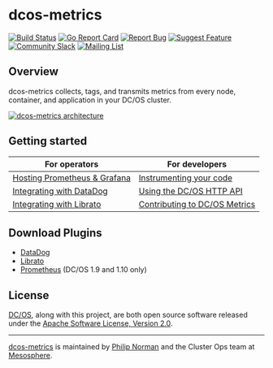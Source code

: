 # dcos-metrics
[![Build Status][button-build]][jenkins-master]
[![Go Report Card][button-go-report]][go-report-card]
[![Report Bug][button-bug]][jira-bug]
[![Suggest Feature][button-feature]][jira-feature]
[![Community Slack][button-slack]][dcos-slack]
[![Mailing List][button-email]][dcos-mailing-list]

## Overview

dcos-metrics collects, tags, and transmits metrics from every node, container, and application in your DC/OS cluster. 

[![dcos-metrics architecture][architecture-diagram]][architecture]

## Getting started

|For operators                                             |For developers                                             |
|----------------------------------------------------------|-----------------------------------------------------------|
|[Hosting Prometheus & Grafana][quickstart-prometheus]     |[Instrumenting your code][quickstart-instrumentation]      |
|[Integrating with DataDog][quickstart-datadog]            |[Using the DC/OS HTTP API][quickstart-api]                 |
|[Integrating with Librato][quickstart-librato]            |[Contributing to DC/OS Metrics][quickstart-contributing]   |

## Download Plugins

* [DataDog][plugin-datadog]
* [Librato][plugin-librato]
* [Prometheus][plugin-prometheus] (DC/OS 1.9 and 1.10 only)

## License

[DC/OS][github-dcos], along with this project, are both open source software released under the
[Apache Software License, Version 2.0](LICENSE).

<hr>

[dcos-metrics][github-dcos-metrics] is maintained by [Philip Norman][github-philipnrmn] and the Cluster Ops team at
[Mesosphere][mesosphere-io]. 


[button-build]: https://jenkins.mesosphere.com/service/jenkins/buildStatus/icon?job=public-dcos-cluster-ops/dcos-metrics/dcos-metrics-master
[button-go-report]: https://goreportcard.com/badge/github.com/dcos/dcos-metrics
[button-bug]: http://placekitten.com/81/20
[button-feature]: http://placekitten.com/81/20
[button-slack]: http://placekitten.com/81/20
[button-email]: http://placekitten.com/81/20

[architecture-diagram]: http://placekitten.com/1024/600
[architecture]: docs/architecture.md

[jenkins-master]: https://jenkins.mesosphere.com/service/jenkins/job/public-dcos-cluster-ops/job/dcos-metrics/job/dcos-metrics-master/
[jira-bug]: https://jira.mesosphere.com/secure/CreateIssueDetails!init.jspa?issuetype=1&pid=14105&components=19811&summary=Issue%20on%20DC/OS%20Metrics&priority=2&labels=testing&assignee=philip&customfield_12300=4
[jira-feature]: https://jira.mesosphere.com/secure/CreateIssueDetails!init.jspa?issuetype=4&pid=14105&components=19811&summary=Issue%20on%20DC/OS%20Metrics&priority=2&labels=testing&assignee=philip&customfield_12300=4
[go-report-card]: https://goreportcard.com/report/github.com/dcos/dcos-metrics

[quickstart-prometheus]: docs/quickstart/prometheus.md
[quickstart-datadog]: docs/quickstart/datadog.md
[quickstart-librato]: docs/quickstart/librato.md
[quickstart-instrumentation]: docs/quickstart/instrumentation.md
[quickstart-api]: docs/quickstart/api.md
[quickstart-contributing]: docs/quickstart/contributing.md

[plugin-datadog]: https://downloads.mesosphere.io/dcos-metrics/plugins/datadog
[plugin-librato]: https://downloads.mesosphere.io/dcos-metrics/plugins/librato
[plugin-prometheus]: https://downloads.mesosphere.io/dcos-metrics/plugins/prometheus

[dcos-jira]: https://jira.mesosphere.com
[dcos-mailing-list]: https://groups.google.com/a/dcos.io/forum/#!forum/users
[dcos-slack]: https://dcos-community.slack.com
[github-clusterops]: https://github.com/orgs/mesosphere/teams/clusterops-team
[github-dcos]: https://github.com/dcos/dcos
[github-dcos-metrics]: https://github.com/dcos/dcos-metrics
[github-philipnrmn]: https://github.com/philipnrmn
[mesosphere-io]: https://mesosphere.io
